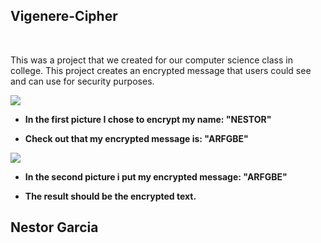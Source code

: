 <h2>Vigenere-Cipher</h2>
<br>

This was a project that we created for our computer science class in college. This project creates an encrypted message that users could see and can use for security purposes.

![](Pictures/Sample1.PNG)

<ul>
  <li>
<p><b>In the first picture I chose to encrypt my name: "NESTOR" </b></p>
  </li>
  <li>
    <b>Check out that my encrypted message is: "ARFGBE"</b>
  </li>
 </ul> 
  
![](Pictures/Sample2.PNG)

<ul>
  <li>
<p><b>In the second picture i put my encrypted message: "ARFGBE" </b></p>
  </li>
    <li>
<p><b>The result should be the encrypted text.</b></p>

  </li>

 </ul> 

## Nestor Garcia

